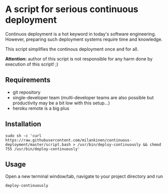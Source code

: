 # A script for serious continuous deployment

Continuos deployment is a hot keyword in today's software engineering.
However, preparing such deployment systems require time and knowledge.

This script simplifies the continous deployment once and for all.

**Attention:** author of this script is not responsible for any harm done by
execution of this script! ;)

## Requirements

* git repository
* single-developer team (multi-developer teams are also possible but productivity may be a bit low with this setup...)
* heroku remote is a big plus

## Installation

    sudo sh -c 'curl https://raw.githubusercontent.com/milankinen/continuous-deployment/master/script.bash > /usr/bin/deploy-continuously && chmod 755 /usr/bin/deploy-continuously'


## Usage

Open a new terminal window/tab, navigate to your project directory and run

    deploy-continuously

